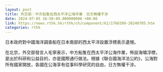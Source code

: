 ```yaml
---
layout: post
title: 外交部：中方船隻在西太平洋公海作業　日方無權干涉
date: 2024-07-05 16:58:09.000000000 +08:00
link: https://news.rthk.hk/rthk/ch/component/k2/1760399-20240705.htm
categories: rthk
---
```


日本政府對中國海洋調查船在日本南部的西太平洋設置浮標表示遺憾。

在北京，外交部發言人毛寧表示，中方船隻在西太平洋公海作業，佈設海嘯浮標，是出於科研和公益目的，亦是國際通行做法。根據《聯合國海洋法公約》，公海對所有國家開放，各國在公海享有從事科學研究的自由，日方無權干涉。
